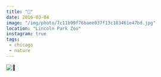 ```yaml
---
title: "🐯"
date: 2016-03-04
image: "/img/photo/7c11b99f76baee037f13c183461e47bd.jpg"
location: "Lincoln Park Zoo"
instagram: true
tags:
 - chicago
 - nature
---
```


![🐯](/img/photo/7c11b99f76baee037f13c183461e47bd.jpg)
